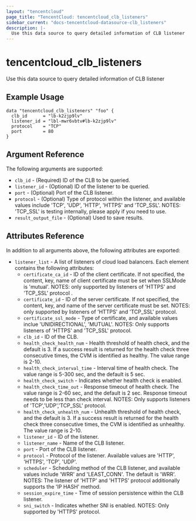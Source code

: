 ```yaml
---
layout: "tencentcloud"
page_title: "TencentCloud: tencentcloud_clb_listeners"
sidebar_current: "docs-tencentcloud-datasource-clb_listeners"
description: |-
  Use this data source to query detailed information of CLB listener
---
```


# tencentcloud_clb_listeners

Use this data source to query detailed information of CLB listener

## Example Usage

```hcl
data "tencentcloud_clb_listeners" "foo" {
  clb_id      = "lb-k2zjp9lv"
  listener_id = "lbl-mwr6vbtv#lb-k2zjp9lv"
  protocol    = "TCP"
  port        = 80
}
```

## Argument Reference

The following arguments are supported:

* `clb_id` - (Required) ID of the CLB to be queried.
* `listener_id` - (Optional) ID of the listener to be queried.
* `port` - (Optional) Port of the CLB listener.
* `protocol` - (Optional) Type of protocol within the listener, and available values include 'TCP', 'UDP', 'HTTP', 'HTTPS' and 'TCP_SSL'. NOTES: 'TCP_SSL' is testing internally, please apply if you need to use.
* `result_output_file` - (Optional) Used to save results.

## Attributes Reference

In addition to all arguments above, the following attributes are exported:

* `listener_list` - A list of listeners of cloud load balancers. Each element contains the following attributes:
  * `certificate_ca_id` - ID of the client certificate. If not specified, the content, key, name of client certificate must be set when SSLMode is 'mutual'. NOTES: only supported by listeners of 'HTTPS' and 'TCP_SSL' protocol .
  * `certificate_id` - ID of the server certificate. If not specified, the content, key, and name of the server certificate must be set. NOTES: only supported by listeners of 'HTTPS' and 'TCP_SSL' protocol.
  * `certificate_ssl_mode` - Type of certificate, and available values inclue 'UNIDIRECTIONAL', 'MUTUAL'. NOTES: Only supports listeners of 'HTTPS' and 'TCP_SSL' protocol.
  * `clb_id` - ID of the CLB.
  * `health_check_health_num` - Health threshold of health check, and the default is 3. If a success result is returned for the health check three consecutive times, the CVM is identified as healthy. The value range is 2-10.
  * `health_check_interval_time` - Interval time of health check. The value range is 5-300 sec, and the default is 5 sec.
  * `health_check_switch` - Indicates whether health check is enabled.
  * `health_check_time_out` - Response timeout of health check. The value range is 2-60 sec, and the default is 2 sec. Response timeout needs to be less than check interval. NOTES: Only supports listeners of 'TCP','UDP','TCP_SSL' protocol.
  * `health_check_unhealth_num` - Unhealth threshold of health check, and the default is 3. If a success result is returned for the health check three consecutive times, the CVM is identified as unhealthy. The value range is 2-10.
  * `listener_id` - ID of the listener.
  * `listener_name` - Name of the CLB listener.
  * `port` - Port of the CLB listener.
  * `protocol` - Protocol of the listener. Available values are 'HTTP', 'HTTPS', 'TCP', 'UDP'.
  * `scheduler` - Scheduling method of the CLB listener, and available values include 'WRR' and 'LEAST_CONN'. The default is 'WRR'. NOTES: The listener of 'HTTP' and 'HTTPS' protocol additionally supports the 'IP HASH' method.
  * `session_expire_time` - Time of session persistence within the CLB listener.
  * `sni_switch` - Indicates whether SNI is enabled. NOTES: Only supported by 'HTTPS' protocol.



